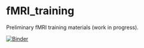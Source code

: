# fMRI_training
Preliminary fMRI training materials (work in progress). 

[![Binder](https://mybinder.org/badge_logo.svg)](https://mybinder.org/v2/gh/dcdace/fMRI_training/e0f0faba40427aad380fb8a89094dfb80341c6ce)